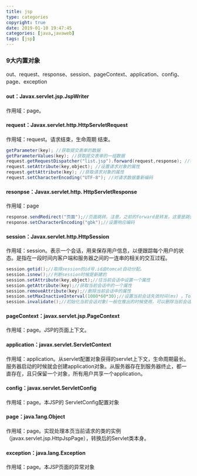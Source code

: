 ```yaml
---
title: jsp
type: categories
copyright: true
date: 2019-01-10 19:47:45
categories: [java,javaweb]
tags: [jsp]
---
```


###  9大内置对象

out、request、response、session、pageContext、application、config、page、exception

#### out：Javax.servlet.jsp.JspWriter

作用域：page。

#### request：Javax.servlet.http.HttpServletRequest

作用域：request。请求结束，生命周期 结束。

```java
getParameter(key); //获取提交表单的数据
getParameterValues(key); //获取提交表单的一组数据
request.getRequestDispatcher("list.jsp").forward(request,response); //转发(通过代码的方式进行转发)
request.setAttribute(key,object); //设置请求对象的属性
request.gettAttribute(key); //获取请求对象的属性
request.setCharacterEncoding("UTF-8"); //对请求数据重新编码
```

#### resonpse：Javax.servlet.http. HttpServletResponse

作用域：page

```java
response.sendRedirect("页面");//页面跳转。注意，之前的forward是转发，这里是跳转，注意区分。
response.setCharacterEncoding("gbk");//设置响应编码
```

#### session：Javax.servlet.http.HttpSession

作用域：session。表示一个会话，用来保存用户信息，以便跟踪每个用户的状态。是指在一段时间内客户端和服务器之间的一连串的相关的交互过程。

```java
session.getid();//取得session的id号.id由tomcat自动分配。
session.isnew();//判断session时候是新建的
session.setAttribute(key,object);//往当前会话中设置一个属性
session.getAttribute(key);//获取当前会话中的一个属性
session.removeAttribute(key);//删除当前会话中的属性
session.setMaxInactiveInterval(1000*60*30);//设置当前会话失效时间(ms) 。Tomcat默认的会话时间为30分钟。
session.invalidate();//初始化当前会话对象(一般在推出的时候使用，可以删除当前会话的数据)
```

#### pageContext：javax.servlet.jsp.PageContext

作用域：page。JSP的页面上下文。

#### application：javax.servlet.ServletContext

作用域：application。从servlet配置对象获得的servlet上下文，生命周期最长。服务器启动的时候就会创建application对象。从服务器存在到服务器终止，都一直存在，且只保留一个对象，所有用户共享一个application。

#### config：javax.servlet.ServletConfig

作用域：page。本JSP的 ServletConfig配置对象

#### page：java.1ang.Object

作用域：page。实现处理本页当前请求的类的实例（javax.servlet.jsp.HttpJspPage），转换后的Servlet类本身。

#### exception：java.lang.Exception

作用域：page。本JSP页面的异常对象

